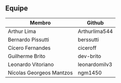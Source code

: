 ## Equipe 

| Membro             | Github            |
| ------------------ | ----------------- |
| Arthur Lima        | Arthurlima544 |
| Bernardo Pissutti  | berssutti         |
| Cícero Fernandes   | ciceroff          |
| Guilherme Brito    | dev-brito      |
| Leonardo Vitoriano | leonardomilv3     |
| Nícolas Georgeos Mantzos    | ngm1450           |
